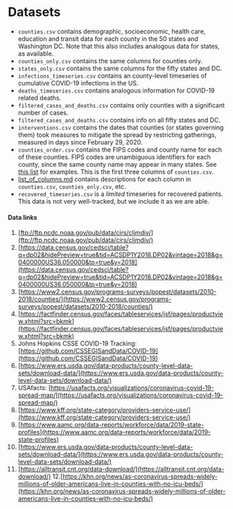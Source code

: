 # Datasets

* `counties.csv` contains demographic, socioeconomic, health care, education and transit data for
  each county in the 50 states and Washington DC. Note that this also includes analogous data for
  states, as available.
* `counties_only.csv` contains the same columns for counties only.
* `states_only.csv` contains the same columns for the fifty states and DC.
* `infections_timeseries.csv` contains an county-level timeseries of cumulative COVID-19 infections in the US.
* `deaths_timeseries.csv` contains analogous information for COVID-19 related deaths.
* `filtered_cases_and_deaths.csv` contains only counties with a significant number of cases.
* `filtered_cases_and_deaths.csv` contains info on all fifty states and DC.
* `interventions.csv` contains the dates that counties (or states governing them) took measures to
  mitigate the spread by restricting gatherings, measured in days since February 29, 2020.
* `counties_order.csv` contains the FIPS codes and county name for each of these counties. FIPS
  codes are unambiguous identifiers for each county, since the same county name may appear in many
  states. See [this list](https://www.wikiwand.com/en/List_of_the_most_common_U.S._county_names)
  for examples. This is the first three columns of `counties.csv`.
* [list_of_columns.md](https://github.com/JieYingWu/COVID-19_US_County-level_Summaries/blob/master/data/list_of_columns.md)
  contains descriptions for each column in `counties.csv`, `counties_only.csv`, etc.
* `recovered_timeseries.csv` is a *limited* timeseries for recovered patients. This data is not
  very well-tracked, but we include it as we are able.

#### Data links
1. [ftp://ftp.ncdc.noaa.gov/pub/data/cirs/climdiv/](ftp://ftp.ncdc.noaa.gov/pub/data/cirs/climdiv/)
2. [https://data.census.gov/cedsci/table?q=dp02&hidePreview=true&tid=ACSDP1Y2018.DP02&vintage=2018&g=0400000US36.050000&tp=true&y=2018](https://data.census.gov/cedsci/table?q=dp02&hidePreview=true&tid=ACSDP1Y2018.DP02&vintage=2018&g=0400000US36.050000&tp=true&y=2018)
3. [https://www2.census.gov/programs-surveys/popest/datasets/2010-2018/counties/](https://www2.census.gov/programs-surveys/popest/datasets/2010-2018/counties/)
4. [https://factfinder.census.gov/faces/tableservices/jsf/pages/productview.xhtml?src=bkmk](https://factfinder.census.gov/faces/tableservices/jsf/pages/productview.xhtml?src=bkmk)
5. Johns Hopkins CSSE COVID-19 Tracking: [https://github.com/CSSEGISandData/COVID-19](https://github.com/CSSEGISandData/COVID-19)
6. [https://www.ers.usda.gov/data-products/county-level-data-sets/download-data/](https://www.ers.usda.gov/data-products/county-level-data-sets/download-data/)
7. USAfacts: [https://usafacts.org/visualizations/coronavirus-covid-19-spread-map/](https://usafacts.org/visualizations/coronavirus-covid-19-spread-map/)
8. [https://www.kff.org/state-category/providers-service-use/](https://www.kff.org/state-category/providers-service-use/)
9. [https://www.aamc.org/data-reports/workforce/data/2019-state-profiles](https://www.aamc.org/data-reports/workforce/data/2019-state-profiles)
10. [https://www.ers.usda.gov/data-products/county-level-data-sets/download-data/](https://www.ers.usda.gov/data-products/county-level-data-sets/download-data/)
11. [https://alltransit.cnt.org/data-download/](https://alltransit.cnt.org/data-download/)
12.[https://khn.org/news/as-coronavirus-spreads-widely-millions-of-older-americans-live-in-counties-with-no-icu-beds/](https://khn.org/news/as-coronavirus-spreads-widely-millions-of-older-americans-live-in-counties-with-no-icu-beds/)

